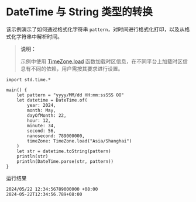 # DateTime 与 String 类型的转换

该示例演示了如何通过格式化字符串 `pattern`，对时间进行格式化打印，以及从格式化字符串中解析时间。

> **说明：**
>
> 示例中使用 [TimeZone.load](../time_package_api/time_package_classes.md#static-func-loadstring) 函数加载时区信息，在不同平台上加载时区信息有不同的依赖，用户需按其要求进行设置。

<!-- verify -->

```cangjie
import std.time.*

main() {
    let pattern = "yyyy/MM/dd HH:mm:ssSSS OO"
    let datetime = DateTime.of(
        year: 2024,
        month: May,
        dayOfMonth: 22,
        hour: 12,
        minute: 34,
        second: 56,
        nanosecond: 789000000,
        timeZone: TimeZone.load("Asia/Shanghai")
    )
    let str = datetime.toString(pattern)
    println(str)
    println(DateTime.parse(str, pattern))
}
```

运行结果

```text
2024/05/22 12:34:56789000000 +08:00
2024-05-22T12:34:56.789+08:00
```
